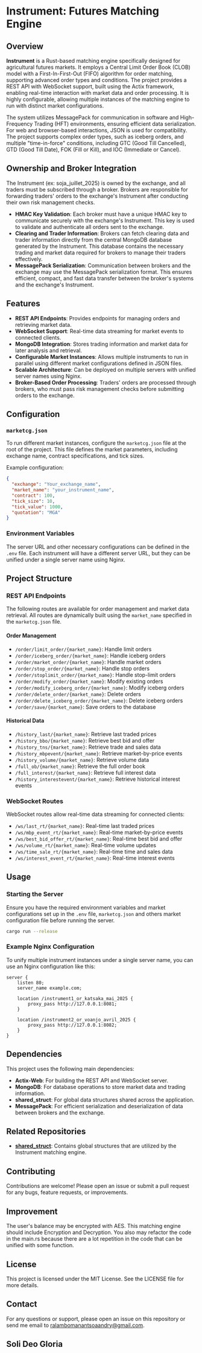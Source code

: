 # **Instrument: Futures Matching Engine**

## Overview

**Instrument**  is a Rust-based matching engine specifically designed for agricultural futures markets. It employs a Central Limit Order Book (CLOB) model with a First-In-First-Out (FIFO) algorithm for order matching, supporting advanced order types and conditions. The project provides a REST API with WebSocket support, built using the Actix framework, enabling real-time interaction with market data and order processing. It is highly configurable, allowing multiple instances of the matching engine to run with distinct market configurations.

The system utilizes MessagePack for communication in software and High-Frequency Trading (HFT) environments, ensuring efficient data serialization. For web and browser-based interactions, JSON is used for compatibility. The project supports complex order types, such as iceberg orders, and multiple "time-in-force" conditions, including GTC (Good Till Cancelled), GTD (Good Till Date), FOK (Fill or Kill), and IOC (Immediate or Cancel).

## Ownership and Broker Integration

The Instrument (ex: soja_juillet_2025) is owned by the exchange, and all traders must be subscribed through a broker. Brokers are responsible for forwarding traders' orders to the exchange's Instrument after conducting their own risk management checks.

- **HMAC Key Validation**: Each broker must have a unique HMAC key to communicate securely with the exchange's Instrument. This key is used to validate and authenticate all orders sent to the exchange.
- **Clearing and Trader Information**: Brokers can fetch clearing data and trader information directly from the central MongoDB database generated by the Instrument. This database contains the necessary trading and market data required for brokers to manage their traders effectively.
- **MessagePack Serialization**: Communication between brokers and the exchange may use the MessagePack serialization format. This ensures efficient, compact, and fast data transfer between the broker's systems and the exchange's Instrument.

## Features

- **REST API Endpoints**: Provides endpoints for managing orders and retrieving market data.
- **WebSocket Support**: Real-time data streaming for market events to connected clients.
- **MongoDB Integration**: Stores trading information and market data for later analysis and retrieval.
- **Configurable Market Instances**: Allows multiple instruments to run in parallel using different market configurations defined in JSON files.
- **Scalable Architecture**: Can be deployed on multiple servers with unified server names using Nginx.
- **Broker-Based Order Processing**: Traders' orders are processed through brokers, who must pass risk management checks before submitting orders to the exchange.

## Configuration

### `marketcg.json`

To run different market instances, configure the `marketcg.json` file at the root of the project. This file defines the market parameters, including exchange name, contract specifications, and tick sizes.

Example configuration:
```json
{
  "exchange": "Your_exchange_name",
  "market_name": "your_instrument_name",
  "contract": 100,
  "tick_size": 10,
  "tick_value": 1000,
  "quotation": "MGA"
}
```
### Environment Variables

The server URL and other necessary configurations can be defined in the `.env` file. Each instrument will have a different server URL, but they can be unified under a single server name using Nginx.

## Project Structure

### REST API Endpoints

The following routes are available for order management and market data retrieval. All routes are dynamically built using the `market_name` specified in the `marketcg.json` file.

#### Order Management

- `/order/limit_order/{market_name}`: Handle limit orders
- `/order/iceberg_order/{market_name}`: Handle iceberg orders
- `/order/market_order/{market_name}`: Handle market orders
- `/order/stop_order/{market_name}`: Handle stop orders
- `/order/stoplimit_order/{market_name}`: Handle stop-limit orders
- `/order/modify_order/{market_name}`: Modify existing orders
- `/order/modify_iceberg_order/{market_name}`: Modify iceberg orders
- `/order/delete_order/{market_name}`: Delete orders
- `/order/delete_iceberg_order/{market_name}`: Delete iceberg orders
- `/order/save/{market_name}`: Save orders to the database

#### Historical Data

- `/history_last/{market_name}`: Retrieve last traded prices
- `/history_bbo/{market_name}`: Retrieve best bid and offer
- `/history_tns/{market_name}`: Retrieve trade and sales data
- `/history_mbpevent/{market_name}`: Retrieve market-by-price events
- `/history_volume/{market_name}`: Retrieve volume data
- `/full_ob/{market_name}`: Retrieve the full order book
- `/full_interest/{market_name}`: Retrieve full interest data
- `/history_interestevent/{market_name}`: Retrieve historical interest events

### WebSocket Routes

WebSocket routes allow real-time data streaming for connected clients:

- `/ws/last_rt/{market_name}`: Real-time last traded prices
- `/ws/mbp_event_rt/{market_name}`: Real-time market-by-price events
- `/ws/best_bid_offer_rt/{market_name}`: Real-time best bid and offer
- `/ws/volume_rt/{market_name}`: Real-time volume updates
- `/ws/time_sale_rt/{market_name}`: Real-time time and sales data
- `/ws/interest_event_rt/{market_name}`: Real-time interest events

## Usage

### Starting the Server

Ensure you have the required environment variables and market configurations set up in the `.env` file, `marketcg.json` and others market configuration file before running the server.

```bash
cargo run --release
```

### Example Nginx Configuration

To unify multiple instrument instances under a single server name, you can use an Nginx configuration like this:

```nginx
server {
    listen 80;
    server_name example.com;

    location /instrument1_or_katsaka_mai_2025 {
        proxy_pass http://127.0.0.1:8081;
    }

    location /instrument2_or_voanjo_avril_2025 {
        proxy_pass http://127.0.0.1:8082;
    }
}
```
## Dependencies

This project uses the following main dependencies:

- **Actix-Web**: For building the REST API and WebSocket server.
- **MongoDB**: For database operations to store market data and trading information.
- **shared_struct**: For global data structures shared across the application.
- **MessagePack**: For efficient serialization and deserialization of data between brokers and the exchange.

## Related Repositories

- [**shared_struct**](https://github.com/Andry-RALAMBOMANANTSOA/shared_structs): Contains global structures that are utilized by the Instrument matching engine.

## Contributing

Contributions are welcome! Please open an issue or submit a pull request for any bugs, feature requests, or improvements.

## Improvement

The user's balance may be encrypted with AES. This matching engine should include Encryption and Decryption. You also may refactor the code in the main.rs because there are a lot repetition in the code that can be unified with some function.

## License

This project is licensed under the MIT License. See the LICENSE file for more details.

## Contact

For any questions or support, please open an issue on this repository or send me email to ralambomanantsoaandry@gmail.com.

## Soli Deo Gloria
